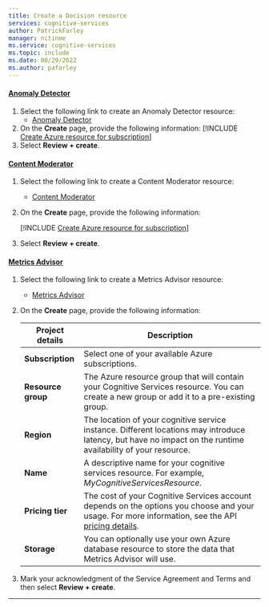 ```yaml
---
title: Create a Decision resource
services: cognitive-services
author: PatrickFarley
manager: nitinme
ms.service: cognitive-services
ms.topic: include
ms.date: 08/29/2022
ms.author: pafarley
---
```


#### [Anomaly Detector](#tab/anomaly-detector)

1. Select the following link to create an Anomaly Detector resource:
   - [Anomaly Detector](https://portal.azure.com/#create/Microsoft.CognitiveServicesAnomalyDetector)
1. On the **Create** page, provide the following information:
   [!INCLUDE [Create Azure resource for subscription](./cognitive-resource-project-details.md)]
1. Select **Review + create**.

#### [Content Moderator](#tab/content-moderator)

1. Select the following link to create a Content Moderator resource:
   - [Content Moderator](https://portal.azure.com/#create/Microsoft.CognitiveServicesContentModerator)
1. On the **Create** page, provide the following information:

   [!INCLUDE [Create Azure resource for subscription](./cognitive-resource-project-details.md)]
1. Select **Review + create**.

#### [Metrics Advisor](#tab/metrics-advisor)

1. Select the following link to create a Metrics Advisor resource:
   - [Metrics Advisor](https://portal.azure.com/#create/Microsoft.CognitiveServicesMetricsAdvisor)
1. On the **Create** page, provide the following information:

   |Project details| Description   |
   |--|--|
   | **Subscription** | Select one of your available Azure subscriptions. |
   | **Resource group** | The Azure resource group that will contain your Cognitive Services resource. You can create a new group or add it to a pre-existing group. |
   | **Region** | The location of your cognitive service instance. Different locations may introduce latency, but have no impact on the runtime availability of your resource. |
   | **Name** | A descriptive name for your cognitive services resource. For example, *MyCognitiveServicesResource*. |
   | **Pricing tier** | The cost of your Cognitive Services account depends on the options you choose and your usage. For more information, see the API [pricing details](../../custom-vision-service/limits-and-quotas.md).|
   | **Storage** | You can optionally use your own Azure database resource to store the data that Metrics Advisor will use.
1. Mark your acknowledgment of the Service Agreement and Terms and then select **Review + create**.

---